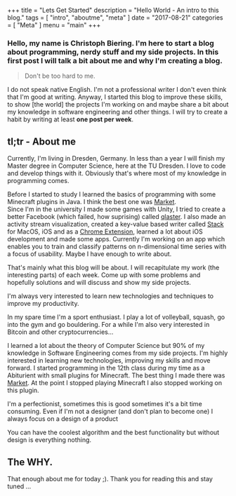 +++
title = "Lets Get Started"
description = "Hello World - An intro to this blog."
tags = [
    "intro",
    "aboutme",
    "meta"
]
date = "2017-08-21"
categories = [
    "Meta"
]
menu = "main"
+++

### Hello, my name is Christoph Biering. I'm here to start a blog about programming, nerdy stuff and my side projects. In this first post I will talk a bit about me and why I'm creating a blog.

> Don't be too hard to me.

I do not speak native English.
I'm not a professional writer I don't even think that I'm good at writing.
Anyway, I started this blog to improve these skills, to show [the world] the projects I'm working on
and maybe share a bit about my knowledge in software engineering and other things.
I will try to create a habit by writing at least **one post per week**.

<h2>tl;tr - About me</h2>

<p>
  Currently, I'm living in Dresden, Germany. In less than a year I will finish my Master degree in Computer Science,
  here at the TU Dresden. I love to code and develop things with it. Obviously that's where most of my knowledge in
  programming comes.
</p>

<p>
  Before I started to study I learned the basics of programming with some Minecraft plugins in Java. I think the best
  one was <a href="https://github.com/chryb/Market">Market</a>.<br />
  Since I'm in the university I made some games with Unity, I tried to create a better Facebook
  (which failed, how suprising) called <a href="http://qlaster.net">qlaster</a>.
  I also made an activity stream visualization, created a key-value based writer called
  <a href="http://stack-writer.com">Stack</a> for MacOS, iOS and as a
  <a href="http://stack-writer.com/browser">Chrome Extension</a>,
  learned a lot about iOS development and made some apps.
  Currently I'm working on an app which enables you to train and classify patterns on n-dimensional
  time series with a focus of usability.
  Maybe I have enough to write about.
</p>

<p>
  That's mainly what this blog will be about. I will recapitulate my work (the interesting parts) of each week.
  Come up with some problems and hopefully solutions and will discuss and show my side projects.
</p>

<p>
  I'm always very interested to learn new technologies and techniques to improve my productivity.
</p>

<p>
  In my spare time I'm a sport enthusiast. I play a lot of volleyball, squash, go into the gym and go bouldering.
  For a while I'm also very interested in Bitcoin and other cryptocurrencies...
</p>

<p>
  I learned a lot about the theory of Computer Science but 90% of my knowledge in Software Engineering comes from
  my side projects. I'm highly interested in learning new technologies, improving my skills and move forward.
  I started programming in the 12th class during my time as a Abiturient with small plugins for Minecraft.
  The best thing I made there was <a href="https://github.com/chryb/Market">Market</a>. At the point I stopped
  playing Minecraft I also stopped working on this plugin.
</p>

<p>
  I'm a perfectionist, sometimes this is good sometimes it's a bit time consuming.
  Even if I'm not a designer (and don't plan to become one) I always focus on a design of a product

  You can have the coolest algorithm and the best functionality but without design is everything
  nothing.
</p>

<h2>The WHY.</h2>

<p>
  That enough about me for today ;). Thank you for reading this and stay tuned ...
</p>
